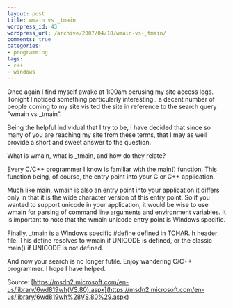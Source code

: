 ```yaml
---
layout: post
title: wmain vs _tmain
wordpress_id: 43
wordpress_url: /archive/2007/04/18/wmain-vs-_tmain/
comments: true
categories:
- programming
tags:
- c++
- windows
---
```


Once again I find myself awake at 1:00am perusing my site access logs. Tonight I noticed something particularly interesting.. a decent number of people coming to my site visited the site in reference to the search query "wmain vs _tmain".

Being the helpful individual that I try to be, I have decided that since so many of you are reaching my site from these terms, that I may as well provide a short and sweet answer to the question.

What is wmain, what is _tmain, and how do they relate?

Every C/C++ programmer I know is familiar with the main() function. This function being, of course, the entry point into your C or C++ application.

Much like main, wmain is also an entry point into your application it differs only in that it is the wide character version of this entry point. So if you wanted to support unicode in your application, it would be wise to use wmain for parsing of command line arguments and environment variables. It is important to note that the wmain unicode entry point is Windows specific.

Finally, _tmain is a Windows specific #define defined in TCHAR. h header file. This define resolves to wmain if UNICODE is defined, or the classic main() if UNICODE is not defined.

And now your search is no longer futile. Enjoy wandering C/C++ programmer. I hope I have helped.

Source: [https://msdn2.microsoft.com/en-us/library/6wd819wh(VS.80).aspx](https://msdn2.microsoft.com/en-us/library/6wd819wh%28VS.80%29.aspx)
